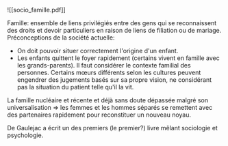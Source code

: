 ![[socio_famille.pdf]]

Famille: ensemble de liens privilégiés entre des gens qui se reconnaissent des droits et devoir particuliers en raison de liens de filiation ou de mariage.
Préconceptions de la société actuelle:
- On doit pouvoir situer correctement l'origine d'un enfant.
- Les enfants quittent le foyer rapidement (certains vivent en famille avec les grands-parents).
Il faut considérer le contexte familial des personnes. Certains mœurs différents selon les cultures peuvent engendrer des jugements basés sur sa propre vision, ne considérant pas la situation du patient telle qu'il la vit. 

La famille nucléaire et récente et déjà sans doute dépassée malgré son universalisation => les femmes et les hommes séparés se remettent avec des partenaires rapidement pour reconstituer un nouveau noyau.

De Gaulejac a écrit un des premiers (le premier?) livre mêlant sociologie et psychologie.